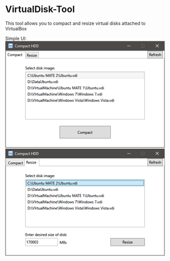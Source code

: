 # VirtualDisk-Tool
This tool allows you to compact and resize virtual disks attached to VirtualBox

Simple UI:  
![UI1](https://raw.githubusercontent.com/LGaljo/VirtualDisk-Tool/master/readme/ui1.png)  
![UI2](https://raw.githubusercontent.com/LGaljo/VirtualDisk-Tool/master/readme/ui2.png)  
